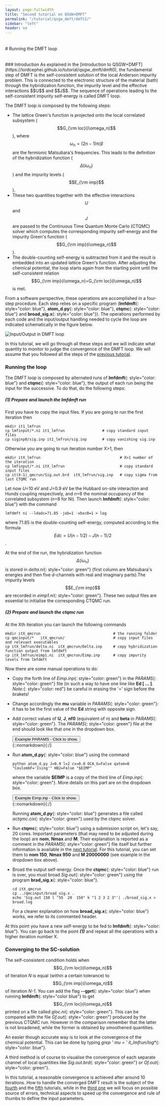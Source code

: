 ```yaml
---
layout: page-fullwidth
title: "Second tutorial on QSGW+DMFT"
permalink: "/tutorial/qsgw_dmft/dmft2/"
sidebar: "left"
header: no
---
```


<hr style="height:5pt; visibility:hidden;" />
# Running the DMFT loop


<hr style="height:5pt; visibility:hidden;" />
### Introduction
As explained in the [introduction to QSGW+DMFT](https://lordcephei.github.io/tutorial/qsgw_dmft/dmft0), the fundamental step of DMFT is the self-consistent solution of the local Anderson impurity problem. This is connected to the electronic structure of the material (bath) through the hybridization function, the impurity level and the effective interactions $$U$$ and $$J$$. The sequence of operations leading to the self-consistent impurity self-energy is called DMFT loop.
 
The DMFT loop is composed by the following steps:

* The lattice Green's function is projected onto the local correlated subsystem ($$G_{\rm loc}(i\omega_n)$$), where $$\omega_n=(2n-1)\pi/\beta$$ are the fermionic Matsubara's frequencies. This leads to the definition of the hybridization function ($$\Delta(i\omega_n)$$) and the impurity levels ($$E_{\rm imp}$$).
* These two quantities together with the effective interactions $$U$$ and $$J$$ are passed to the Continuous Time Quantum Monte Carlo (CTQMC) solver which computes the corresponding impurity self-energy and the impurity Green's function ($$G_{\rm imp}(i\omega_n)$$).
* The double-counting self-energy is subtracted from it and the result is embedded into an updated lattice Green's function. After adjusting the chemical potential, the loop starts again from the starting point until the self-consistent relation $$G_{\rm imp}(i\omega_n)=G_{\rm loc}(i\omega_n)$$ is met.

From a software perspective, these operations are accomplished in a four-step procedure. Each step relies on a specific program (**lmfdmft**{: style="color: blue"}, **atom_d.py**{: style="color: blue"}, **ctqmc**{: style="color: blue"} and **broad_sig.x**{: style="color: blue"}). The operations performed by each code and the input/output handling needed to cycle the loop are indicated schematically in the figure below.

![Input/Output in DMFT loop](https://lordcephei.github.io/assets/img/inout_dmftloop.svg)

In this tutorial, we will go through all these steps and we will indicate what quantity to monitor to judge the convergence of the DMFT loop. We will assume that you followed all the steps of the [previous tutorial](https://lordcephei.github.io/tutorial/qsgw_dmft/dmft1).


### Running the loop
The DMFT loop is composed by alternated runs of **lmfdmft**{: style="color: blue"} and **ctqmc**{: style="color: blue"}, the output of each run being the input for the successive. To do that, do the following steps:

##### _**(1) Prepare and launch the lmfdmft run**_
First you have to copy the input files. If you are going to run the first iteration then 
 
```
mkdir it1_lmfrun                            
cp lmfinput/*.ni it1_lmfrun                 # copy standard input files 
cp siginp0/sig.inp it1_lmfrun/sig.inp       # copy vanishing sig.inp
```
 
Otherwise you are going to run iteration number X>1, then

```
mkdir itX_lmfrun                                    # X>1 number of the iteration
cp lmfinput/*.ni itX_lmfrun                         # copy standard input files 
cp it(X-1)_qmcrun/Sig.out.brd  itX_lmfrun/sig.inp   # copy sigma from last CTQMC run
```

Let now _U_=10 eV and _J_=0.9 eV be the Hubbard on-site interaction and Hunds coupling respectively, and _n_=8 the nominal occupancy of the correlated subsystem (_n_=8 for Ni). Then launch **lmfdmft**{: style="color: blue"} with the command 

```
lmfdmft ni --ldadc=71.85 -job=1 -vbxc0=1 > log
```

where 71.85 is the double-counting self-energy, computed according to the formula $$Edc=U(n-1/2)-J(n-1)/2$$.

At the end of the run, the hybridization function $$\Delta(i\omega_n)$$ is stored in *delta.ni*{: style="color: green"} (first column are Matsubara's energies and then five _d_-channels with real and imaginary parts).The impurity levels $$E_{\rm imp}$$ are recorded in *eimp1.ni*{: style="color: green"}.
These two output files are essential to initialise the corresponding CTQMC run.

##### _**(2) Prepare and launch the ctqmc run**_
At the Xth iteration you can launch the following commands

```
mkdir itX_qmcrun                                 # the running folder
cp qmcinput/*   itX_qmcrun/                      # copy input files and relevant executables
cp itX_lmfrun/delta.ni  itX_qmcrun/Delta.inp     # copy hybridization function output from lmfdmft
cp itX_lmfrun/eimp1.ni  itX_qmcrun/Eimp.inp      # copy impurity levels from lmfdmft
```

Now there are some manual operations to do:

+ Copy the forth line of *Eimp.inp*{: style="color: green"} in the *PARAMS*{: style="color: green"} file (in such a way to have one line like **Ed [ ... ]**. *Note:*{: style="color: red"} be careful in erasing the '=' sign before the brakets!

+ Change accordingly the **mu** variable in *PARAMS*{: style="color: green"}: it has to be the first value of the **Ed** string with opposite sign.

+ Add correct values of **U**, **J**, **nf0** (equivalent of n) and **beta** in *PARAMS*{: style="color: green"}.  The *PARAMS*{: style="color: green"} file at the end should look like that one in the dropdown box.

  <div onclick="elm = document.getElementById('ParamsDmft1'); if(elm.style.display == 'none') elm.style.display = 'block'; else elm.style.display = 'none';"><button type="button" class="button tiny radius">Example PARAMS - Click to show.</button></div>
  {::nomarkdown}<div style="display:none;margin:0px 25px 0px 25px;"id="ParamsDmft1">{:/}

  ```
  Ntau  1000  
  OffDiagonal  real
  Sig  Sig.out
  Naver  100000000
  SampleGtau  1000
  Gf  Gf.out
  Delta  Delta.inp
  cix  actqmc.cix
  Nmax  950         # Maximum perturbation order allowed
  nom  150          # Number of Matsubara frequency points sampled
  exe  ctqmc        # Name of the executable
  tsample  50       # How often to record measurements
  nomD  150         # Number of Matsubara frequency points sampled
  Ed [ ??????????? ]     # Impurity levels updated by bash script
  M  20000000.0     # Total number of Monte Carlo steps per core
  Ncout  200000     # How often to print out info
  PChangeOrder  0.9         # Ratio between trial steps: add-remove-a-kink / move-a-kink
  CoulombF  'Ising'         # Ising Coulomb interaction
  mu   ????????  # QMC chemical potential by bash script
  warmup  500000            # Warmup number of QMC steps
  GlobalFlip  200000        # How often to try a global flip
  OCA_G  False      # No OCA diagrams being computed - for speed
  sderiv  0.02      # Maximum derivative mismatch accepted for tail concatenation
  aom  3            # Number of frequency points used to determin the value of sigma at nom
  HB2  False        # Should we compute self-energy with the Bullas trick?
  U    10.0
  J    0.9
  nf0  8.0
  beta 50.0
  ```

  {::nomarkdown}</div>{:/}

+ Run **atom_d.py**{: style="color: blue"} using the command

  ```
  python atom_d.py J=0.9 l=2 cx=0.0 OCA_G=False qatom=0 "CoulombF='Ising'" HB2=False "$EIMP"
  ```

  where the variable **$EIMP** is a copy of the third line of *Eimp.inp*{: style="color: green"}. More details on this part are on the dropdown box.

  <div onclick="elm = document.getElementById('foobar'); if(elm.style.display == 'none') elm.style.display = 'block'; else elm.style.display = 'none';"><button type="button" class="button tiny radius">Example Eimp.inp - Click to show.</button></div>
  {::nomarkdown}<div style="display:none;margin:0px 25px 0px 25px;"id="foobar">{:/}

  The command to run in this case will be 

  ```
  python atom_d.py J=0.9 l=2 cx=0.0 OCA_G=False qatom=0 "CoulombF='Ising'" HB2=False "Eimp=[  ???????????????? ]"
  ```

  **Warning:**{: style="color: red"} Pay attention to quotes and double quotes!

  Except for the value of **Eimp** that will need to be changed at each iteration accordingly to the previous **lmfdmft**{: style="color: blue"} run, all the other parameters do not need to be modified.

  *Note:*{: style="color: red"} If you are interesting in solving the problem with different values of the Hund's coupling $$J$$, change accordingly the first argument **J=xxxx**, but remember to be consistent also in the *PARAMS*{: style="color: green"} and in the calculation of the double counting $$Edc$$.

  {::nomarkdown}</div>{:/}

  Running **atom_d.py**{: style="color: blue"} generates a file called *actqmc.cix*{: style="color: green"} used by the ctqmc solver.

+ Run **ctqmc**{: style="color: blue"} using a submission script on, let's say, 20 cores. Important parameters (that may need to be adjusted during the loop) are **nom**, **Nmax** and **M**. Their explanation is reported as a comment in the *PARAMS*{: style="color: green"} file itself but further information is available in the [next tutorial](https://lordcephei.github.io/tutorial/qsgw_dmft/dmft3). For this tutorial, you can set them to **nom 150**, **Nmax 950** and  **M 20000000** (see example in the dropdown box above).

+ Broad the output self-energy. Once the **ctqmc**{: style="color: blue"} run is over, you must broad *Sig.out*{: style="color: green"} using the program **brad_sig.x**{: style="color: blue"}.
 
  ``` 
  cd itX_qmcrun
  cp ../qmcinput/broad_sig.x .
  echo 'Sig.out 150 l "55  20  150" k "1 2 3 2 3"'| ./broad_sig.x > broad.log
  ```

  For a clearer explanation on how **broad_sig.x**{: style="color: blue"} works, we refer to its commented header.
 
At this point you have a new self-energy to be fed to **lmfdmft**{: style="color: blue"}. You can go back to the point _**(1)**_ and repeat all the operations with a higher iteration number X.
 
### Converging to the SC-solution
The self-consistent condition holds when $$G_{\rm loc}(i\omega_n)$$ of iteration _N_ is equal (within a certain tolerance) to $$G_{\rm imp}(i\omega_n)$$ of iteration _N-1_. You can add the flag **\-\-gprt**{: style="color: blue"} when running **lmfdmft**{: style="color blue"} to get $$G_{\rm loc}(i\omega_n)$$ printed on a file called *gloc.ni*{: style="color: green"}. This can be compared with the file *Gf.out*{: style="color: green"} produced by the previous CTQMC run. However in the comparison remember that the latter is not broadened, while the former is obtained by smoothened quantities.

An easier though accurate way is to look at the convergence of the chemical potential. This can be done by typing **grep ' mu = ' it*_lmfrun/log**{: style="color: blue"}.

A third method is of course to visualise the convergence of each separate channel of local quantities like _Sig.out.brd_{: style="color: green"} or *Gf.out*{: style="color: green"}. 

In this tutorial, a reasonable convergence is achieved after around 10 iterations.
How to handle the converged DMFT result is the subject of the [fourth](https://lordcephei.github.io/tutorial/qsgw_dmft/dmft4) and the [fifth](https://lordcephei.github.io/tutorial/qsgw_dmft/dmft5) tutorials, while in the [third one](https://lordcephei.github.io/tutorial/qsgw_dmft/dmft3) we will focus on possible source of errors, technical aspects to speed up the convergence and rule of thumbs to define the input parameters.
